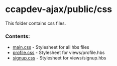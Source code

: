 # ccapdev-ajax/public/css

This folder contains css files.

### Contents:
- [main.css](https://github.com/arvention/ccapdev-ajax/blob/master/public/css/main.css) - Stylesheet for all hbs files
- [profile.css](https://github.com/arvention/ccapdev-ajax/blob/master/public/css/profile.css) - Stylesheet for views/profile.hbs
- [signup.css](https://github.com/arvention/ccapdev-ajax/blob/master/public/css/signup.css) - Stylesheet for views/signup.hbs
